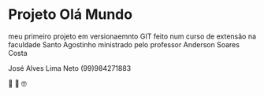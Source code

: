 # Projeto Olá Mundo
 meu primeiro projeto em versionaemnto GIT feito num curso de extensão na faculdade Santo Agostinho ministrado pelo professor Anderson Soares Costa

 José Alves Lima Neto
 (99)984271883

 :zany_face:
 :face_with_thermometer:
 :nerd_face: